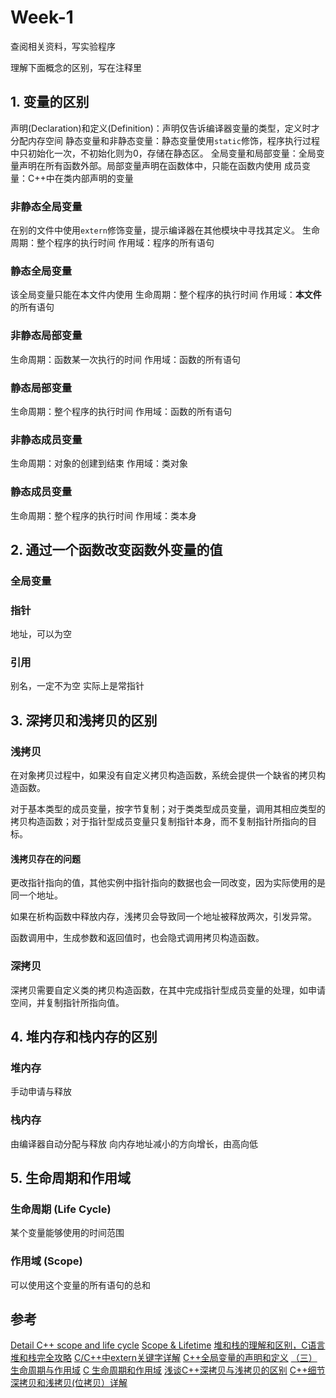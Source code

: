 # Week-1
查阅相关资料，写实验程序

理解下面概念的区别，写在注释里

## 1. 变量的区别
声明(Declaration)和定义(Definition)：声明仅告诉编译器变量的类型，定义时才分配内存空间
静态变量和非静态变量：静态变量使用`static`修饰，程序执行过程中只初始化一次，不初始化则为0，存储在静态区。
全局变量和局部变量：全局变量声明在所有函数外部。局部变量声明在函数体中，只能在函数内使用
成员变量：C++中在类内部声明的变量
### 非静态全局变量
在别的文件中使用`extern`修饰变量，提示编译器在其他模块中寻找其定义。
生命周期：整个程序的执行时间
作用域：程序的所有语句
### 静态全局变量
该全局变量只能在本文件内使用
生命周期：整个程序的执行时间
作用域：**本文件**的所有语句
### 非静态局部变量
生命周期：函数某一次执行的时间
作用域：函数的所有语句
### 静态局部变量
生命周期：整个程序的执行时间
作用域：函数的所有语句
### 非静态成员变量
生命周期：对象的创建到结束
作用域：类对象
### 静态成员变量
生命周期：整个程序的执行时间
作用域：类本身

## 2. 通过一个函数改变函数外变量的值
### 全局变量
### 指针
地址，可以为空
### 引用
别名，一定不为空
实际上是常指针
## 3. 深拷贝和浅拷贝的区别
### 浅拷贝
在对象拷贝过程中，如果没有自定义拷贝构造函数，系统会提供一个缺省的拷贝构造函数。

对于基本类型的成员变量，按字节复制；对于类类型成员变量，调用其相应类型的拷贝构造函数；对于指针型成员变量只复制指针本身，而不复制指针所指向的目标。

#### 浅拷贝存在的问题
更改指针指向的值，其他实例中指针指向的数据也会一同改变，因为实际使用的是同一个地址。

如果在析构函数中释放内存，浅拷贝会导致同一个地址被释放两次，引发异常。

函数调用中，生成参数和返回值时，也会隐式调用拷贝构造函数。
### 深拷贝
深拷贝需要自定义类的拷贝构造函数，在其中完成指针型成员变量的处理，如申请空间，并复制指针所指向值。

## 4. 堆内存和栈内存的区别
### 堆内存
手动申请与释放
### 栈内存
由编译器自动分配与释放
向内存地址减小的方向增长，由高向低

## 5. 生命周期和作用域
### 生命周期 (Life Cycle)
某个变量能够使用的时间范围
### 作用域 (Scope)
可以使用这个变量的所有语句的总和

## 参考
[Detail C++ scope and life cycle](https://ofstack.com/C++/29230/detail-c++-scope-and-life-cycle.html)
[Scope & Lifetime](https://www.csee.umbc.edu/~chang/cs202.f15/Lectures/modules/m05-scope/slides.php?print)
[堆和栈的理解和区别，C语言堆和栈完全攻略](http://c.biancheng.net/c/stack/)
[C/C++中extern关键字详解](https://www.cnblogs.com/yc_sunniwell/archive/2010/07/14/1777431.html)
[C++全局变量的声明和定义](https://www.cnblogs.com/Dageking/p/3185230.html)
[（三）生命周期与作用域](https://blog.csdn.net/hang_1994/article/details/53644007)
[C 生命周期和作用域](https://blog.csdn.net/guaiderzhu1314/article/details/104103483)
[浅谈C++深拷贝与浅拷贝的区别](https://blog.csdn.net/xxh20188345/article/details/119001145)
[C++细节 深拷贝和浅拷贝(位拷贝）详解](https://blog.csdn.net/weixin_41143631/article/details/81486817)

